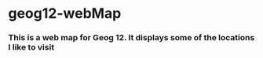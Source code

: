 # geog12-webMap

### This is a web map for Geog 12. It displays some of the locations I like to visit
